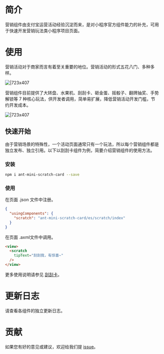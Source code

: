 
# 简介
营销组件由支付宝运营活动经验沉淀而来，是对小程序官方组件能力的补充，可用于快速开发营销玩法类小程序项目页面。

# 使用
营销活动对于商家而言有着至关重要的地位。营销活动的形式五花八门、多种多样。

![|723x407](https://gw.alipayobjects.com/os/skylark-tools/public/files/0b8f6a8c07e5baf213dacd63a53ad5a4.png%26originHeight%3D720%26originWidth%3D1280%26size%3D410012%26status%3Ddone%26width%3D1280#align=left&display=inline&height=720&margin=%5Bobject%20Object%5D&originHeight=720&originWidth=1280&status=done&style=none&width=1280)

营销组件目前提供了大转盘、水果机、刮刮卡、砸金蛋、摇骰子、翻牌抽奖、手势解锁等 7 种核心玩法，供开发者调用，简单易扩展，降低营销活动开发门槛，节约开发成本。

![|723x407](https://gw.alipayobjects.com/os/skylark-tools/public/files/2d0d88105e638165798c8f9a9b858cda.png%26originHeight%3D720%26originWidth%3D1280%26size%3D159799%26status%3Ddone%26width%3D1280#align=left&display=inline&height=720&margin=%5Bobject%20Object%5D&originHeight=720&originWidth=1280&status=done&style=none&width=1280)

## 快速开始
由于营销场景的特殊性，一个活动页面通常只有一个玩法，所以每个营销组件都是独立发布、独立引用。以下以刮刮卡组件为例，简要介绍营销组件的使用方法。

### 安装
```bash
npm i ant-mini-scratch-card --save
```

### 使用
在页面 .json 文件中注册。
```json
{
  "usingComponents": {
    "scratch": "ant-mini-scratch-card/es/scratch/index"
  }
}
```
在页面 .axml文件中调用。
```html
<view>
  <scratch
    tipText="刮刮我，有惊喜~"
  />
</view>
```
更多使用说明请参见 [刮刮卡](component-ext/scratch-card)。

# 更新日志
请查看各组件的独立更新日志。

# 贡献
如果您有好的意见或建议，欢迎给我们提 [issue](https://github.com/alipay/promo-mini-component/issues)。
